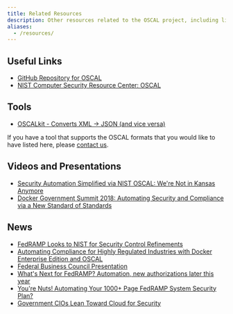 ```yaml
---
title: Related Resources
description: Other resources related to the OSCAL project, including links to tools, presentations, and news items.
aliases:
  - /resources/
---
```


## Useful Links

* [GitHub Repository for OSCAL](https://github.com/usnistgov/OSCAL)
* [NIST Computer Security Resource Center: OSCAL](https://csrc.nist.gov/Projects/Open-Security-Controls-Assessment-Language)

## Tools

* [OSCALkit - Converts XML -> JSON (and vice versa)](https://github.com/docker/oscalkit)

If you have a tool that supports the OSCAL formats that you would like to have listed here, please [contact us](/contribute/contact/).

## Videos and Presentations

* [Security Automation Simplified via NIST OSCAL: We're Not in Kansas Anymore](https://www.youtube.com/watch?v=eP8K7piU5UQ)
* [Docker Government Summit 2018: Automating Security and Compliance via a New Standard of Standards](https://www.youtube.com/watch?v=mo3J0tFxixg)

## News

* <a href="https://gcn.com/articles/2018/06/14/fedramp-updates.aspx" data-proofer-ignore="yes">FedRAMP Looks to NIST for Security Control Refinements</a>
* [Automating Compliance for Highly Regulated Industries with Docker Enterprise Edition and OSCAL](https://blog.docker.com/2018/05/automating-compliance-docker-ee-oscal/)
* [Federal Business Council Presentation](https://www.fbcinc.com/e/FITSC/presentations/Iorga-FITSC-CSAT_with_RMFOSCAL.pdf)
* [What's Next for FedRAMP? Automation, new authorizations later this year](https://federalnewsnetwork.com/federal-cloud-report/2018/06/whats-next-for-fedramp-automation-new-authorizations-and-more-later-this-year/)
* [You're Nuts! Automating Your 1000+ Page FedRAMP System Security Plan?](https://www.govloop.com/community/blog/youre-nuts-automating-1000page-fedramp-system-security-plan/)
* [Government CIOs Lean Toward Cloud for Security](https://www.meritalk.com/articles/government-cios-lean-toward-cloud-for-security/)
